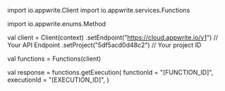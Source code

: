 import io.appwrite.Client
import io.appwrite.services.Functions

import io.appwrite.enums.Method

val client = Client(context)
    .setEndpoint("https://cloud.appwrite.io/v1") // Your API Endpoint
    .setProject("5df5acd0d48c2") // Your project ID

val functions = Functions(client)

val response = functions.getExecution(
    functionId = "[FUNCTION_ID]",
    executionId = "[EXECUTION_ID]",
)